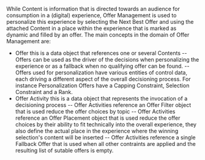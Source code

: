 While Content is information that is directed towards an audience for consumption in a (digital) experience, Offer Management is used to personalize this experience by selecting the Next Best Offer and using the attached Content in a place within the experience that is marked as dynamic and filled by an offer.
The main concepts in the domain of Offer Management are:
- Offer this is a data object that references one or several Contents 
-- Offers can be used as the driver of the decisions when personalizing the experience or as a fallback when no qualifying offer can be found.
-- Offers used for personalization have various entities of control data, each driving a different aspect of the overall decisioning process. For instance Personalization Offers have a Capping Constraint, Selection Constraint and a Rank. 
- Offer Activity this is a data object that represents the invocation of a decisioning process
-- Offer Activities reference an Offer Filter object that is used reduce the offer choices by topic
-- Offer Activities reference an Offer Placement object that is used reduce the offer choices by their ability to fit technically into the overall experience, they also define the actual place in the experience where the winning selection's content will be inserted
-- Offer Activities reference a single Fallback Offer that is used when all other contraints are applied and the resulting list of sutable offers is empty.
